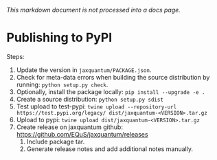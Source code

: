 *This markdown document is not processed into a docs page.*

# Publishing to PyPI

Steps:
1. Update the version in `jaxquantum/PACKAGE.json`.
2. Check for meta-data errors when building the source distribution by running: `python setup.py check`.
3. Optionally, install the package locally: `pip install --upgrade -e .`
4. Create a source distribution: `python setup.py sdist` 
5. Test upload to test-pypi: `twine upload --repository-url https://test.pypi.org/legacy/ dist/jaxquantum-<VERSION>.tar.gz`
6. Upload to pypi: `twine upload dist/jaxquantum-<VERSION>.tar.gz`
7. Create release on jaxquantum github: https://github.com/EQuS/jaxquantum/releases 
   1. Include package tar.
   2. Generate release notes and add additional notes manually.
